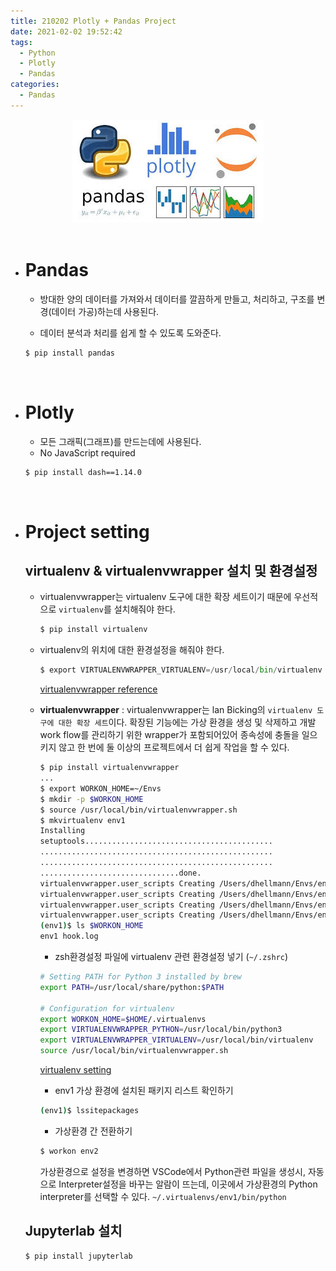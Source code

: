 ```yaml
---
title: 210202 Plotly + Pandas Project
date: 2021-02-02 19:52:42
tags:
  - Python
  - Plotly
  - Pandas
categories:
  - Pandas
---
```


<div align="center">
  <img src="/images/post_images/210202_pandas_plotly_logo.jpeg" alt="Plotly+Pandas"/>
</div>

<br/>

- # Pandas

  - 방대한 양의 데이터를 가져와서 데이터를 깔끔하게 만들고, 처리하고, 구조를 변경(데이터 가공)하는데 사용된다.

  - 데이터 분석과 처리를 쉽게 할 수 있도록 도와준다.

  ```bash
  $ pip install pandas
  ```

<br/>

- # Plotly

  - 모든 그래픽(그래프)를 만드는데에 사용된다.
  - No JavaScript required

  ```bash
  $ pip install dash==1.14.0
  ```

    <!-- more -->

<br/>

- # Project setting

  ## virtualenv & virtualenvwrapper 설치 및 환경설정

  - virtualenvwrapper는 virtualenv 도구에 대한 확장 세트이기 때문에 우선적으로 `virtualenv`를 설치해줘야 한다.

    ```python
    $ pip install virtualenv
    ```

  - virtualenv의 위치에 대한 환경설정을 해줘야 한다.

    ```python
    $ export VIRTUALENVWRAPPER_VIRTUALENV=/usr/local/bin/virtualenv
    ```

    [virtualenvwrapper reference](https://virtualenvwrapper.readthedocs.io/en/latest/)

  - **virtualenvwrapper** : virtualenvwrapper는 lan Bicking의 `virtualenv 도구에 대한 확장 세트`이다. 확장된 기능에는 가상 환경을 생성 및 삭제하고 개발 work flow를 관리하기 위한 wrapper가 포함되어있어 종속성에 충돌을 일으키지 않고 한 번에 둘 이상의 프로젝트에서 더 쉽게 작업을 할 수 있다.

    ```bash
    $ pip install virtualenvwrapper
    ...
    $ export WORKON_HOME=~/Envs
    $ mkdir -p $WORKON_HOME
    $ source /usr/local/bin/virtualenvwrapper.sh
    $ mkvirtualenv env1
    Installing
    setuptools..........................................
    ....................................................
    ....................................................
    ...............................done.
    virtualenvwrapper.user_scripts Creating /Users/dhellmann/Envs/env1/bin/predeactivate
    virtualenvwrapper.user_scripts Creating /Users/dhellmann/Envs/env1/bin/postdeactivate
    virtualenvwrapper.user_scripts Creating /Users/dhellmann/Envs/env1/bin/preactivate
    virtualenvwrapper.user_scripts Creating /Users/dhellmann/Envs/env1/bin/postactivate  New python executable in env1/bin/python
    (env1)$ ls $WORKON_HOME
    env1 hook.log
    ```

    - zsh환경설정 파일에 virtualenv 관련 환경설정 넣기 (`~/.zshrc`)

    ```bash
    # Setting PATH for Python 3 installed by brew
    export PATH=/usr/local/share/python:$PATH

    # Configuration for virtualenv
    export WORKON_HOME=$HOME/.virtualenvs
    export VIRTUALENVWRAPPER_PYTHON=/usr/local/bin/python3
    export VIRTUALENVWRAPPER_VIRTUALENV=/usr/local/bin/virtualenv
    source /usr/local/bin/virtualenvwrapper.sh
    ```

    [virtualenv setting](https://stackoverflow.com/questions/49470367/install-virtualenv-and-virtualenvwrapper-on-macos)

    - env1 가상 환경에 설치된 패키지 리스트 확인하기

    ```bash
    (env1)$ lssitepackages
    ```

    - 가상환경 간 전환하기

    ```bash
    $ workon env2
    ```

    가상환경으로 설정을 변경하면 VSCode에서 Python관련 파일을 생성시, 자동으로 Interpreter설정을 바꾸는 알람이 뜨는데, 이곳에서 가상환경의 Python interpreter를 선택할 수 있다.
    `~/.virtualenvs/env1/bin/python`

  ## Jupyterlab 설치

  ```bash
  $ pip install jupyterlab
  ```
